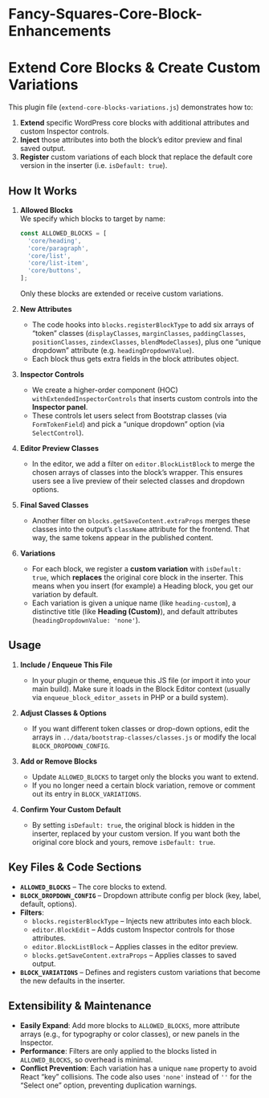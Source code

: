 # Fancy-Squares-Core-Block-Enhancements

# Extend Core Blocks & Create Custom Variations

This plugin file (`extend-core-blocks-variations.js`) demonstrates how to:

1. **Extend** specific WordPress core blocks with additional attributes and custom Inspector controls.  
2. **Inject** those attributes into both the block’s editor preview and final saved output.  
3. **Register** custom variations of each block that replace the default core version in the inserter (i.e. `isDefault: true`).

## How It Works

1. **Allowed Blocks**  
   We specify which blocks to target by name:  

   ```js
   const ALLOWED_BLOCKS = [
     'core/heading',
     'core/paragraph',
     'core/list',
     'core/list-item',
     'core/buttons',
   ];
   ```

   Only these blocks are extended or receive custom variations.

2. **New Attributes**  
   - The code hooks into `blocks.registerBlockType` to add six arrays of “token” classes (`displayClasses`, `marginClasses`, `paddingClasses`, `positionClasses`, `zindexClasses`, `blendModeClasses`), plus one “unique dropdown” attribute (e.g. `headingDropdownValue`).
   - Each block thus gets extra fields in the block attributes object.

3. **Inspector Controls**  
   - We create a higher-order component (HOC) `withExtendedInspectorControls` that inserts custom controls into the **Inspector panel**.  
   - These controls let users select from Bootstrap classes (via `FormTokenField`) and pick a “unique dropdown” option (via `SelectControl`).

4. **Editor Preview Classes**  
   - In the editor, we add a filter on `editor.BlockListBlock` to merge the chosen arrays of classes into the block’s wrapper. This ensures users see a live preview of their selected classes and dropdown options.

5. **Final Saved Classes**  
   - Another filter on `blocks.getSaveContent.extraProps` merges these classes into the output’s `className` attribute for the frontend. That way, the same tokens appear in the published content.

6. **Variations**  
   - For each block, we register a **custom variation** with `isDefault: true`, which **replaces** the original core block in the inserter. This means when you insert (for example) a Heading block, you get our variation by default.  
   - Each variation is given a unique name (like `heading-custom`), a distinctive title (like **Heading (Custom)**), and default attributes (`headingDropdownValue: 'none'`).

## Usage

1. **Include / Enqueue This File**  
   - In your plugin or theme, enqueue this JS file (or import it into your main build). Make sure it loads in the Block Editor context (usually via `enqueue_block_editor_assets` in PHP or a build system).

2. **Adjust Classes & Options**  
   - If you want different token classes or drop-down options, edit the arrays in `../data/bootstrap-classes/classes.js` or modify the local `BLOCK_DROPDOWN_CONFIG`.

3. **Add or Remove Blocks**  
   - Update `ALLOWED_BLOCKS` to target only the blocks you want to extend.  
   - If you no longer need a certain block variation, remove or comment out its entry in `BLOCK_VARIATIONS`.

4. **Confirm Your Custom Default**  
   - By setting `isDefault: true`, the original block is hidden in the inserter, replaced by your custom version. If you want both the original core block and yours, remove `isDefault: true`.

## Key Files & Code Sections

- **`ALLOWED_BLOCKS`** – The core blocks to extend.  
- **`BLOCK_DROPDOWN_CONFIG`** – Dropdown attribute config per block (key, label, default, options).  
- **Filters**:
  - `blocks.registerBlockType` – Injects new attributes into each block.  
  - `editor.BlockEdit` – Adds custom Inspector controls for those attributes.  
  - `editor.BlockListBlock` – Applies classes in the editor preview.  
  - `blocks.getSaveContent.extraProps` – Applies classes to saved output.  
- **`BLOCK_VARIATIONS`** – Defines and registers custom variations that become the new defaults in the inserter.

## Extensibility & Maintenance

- **Easily Expand**: Add more blocks to `ALLOWED_BLOCKS`, more attribute arrays (e.g., for typography or color classes), or new panels in the Inspector.  
- **Performance**: Filters are only applied to the blocks listed in `ALLOWED_BLOCKS`, so overhead is minimal.  
- **Conflict Prevention**: Each variation has a unique `name` property to avoid React “key” collisions. The code also uses `'none'` instead of `''` for the “Select one” option, preventing duplication warnings.
